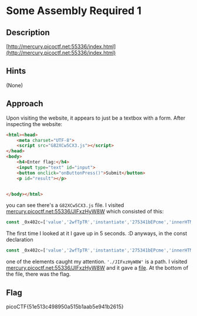 # Some Assembly Required 1

## Description

[http://mercury.picoctf.net:55336/index.html](http://mercury.picoctf.net:55336/index.html)

## Hints

(None)

## Approach

Upon visiting the website, it appears to just be a textbox with a form. After inspecting the website:

```html
<html><head>
    <meta charset="UTF-8">
    <script src="G82XCw5CX3.js"></script>
</head>
<body>
    <h4>Enter flag:</h4>
    <input type="text" id="input">
    <button onclick="onButtonPress()">Submit</button>
    <p id="result"></p>


</body></html>
```

you can see there's a `G82XCw5CX3.js` file. I visited [mercury.picoctf.net:55336/JIFxzHyW8W](mercury.picoctf.net:55336/JIFxzHyW8W) which consisted of this:

```js
const _0x402c=['value','2wfTpTR','instantiate','275341bEPcme','innerHTML','1195047NznhZg','1qfevql','input','1699808QuoWhA','Correct!','check_flag','Incorrect!','./JIFxzHyW8W','23SMpAuA','802698XOMSrr','charCodeAt','474547vVoGDO','getElementById','instance','copy_char','43591XxcWUl','504454llVtzW','arrayBuffer','2NIQmVj','result'];const _0x4e0e=function(_0x553839,_0x53c021){_0x553839=_0x553839-0x1d6;let _0x402c6f=_0x402c[_0x553839];return _0x402c6f;};(function(_0x76dd13,_0x3dfcae){const _0x371ac6=_0x4e0e;while(!![]){try{const _0x478583=-parseInt(_0x371ac6(0x1eb))+parseInt(_0x371ac6(0x1ed))+-parseInt(_0x371ac6(0x1db))*-parseInt(_0x371ac6(0x1d9))+-parseInt(_0x371ac6(0x1e2))*-parseInt(_0x371ac6(0x1e3))+-parseInt(_0x371ac6(0x1de))*parseInt(_0x371ac6(0x1e0))+parseInt(_0x371ac6(0x1d8))*parseInt(_0x371ac6(0x1ea))+-parseInt(_0x371ac6(0x1e5));if(_0x478583===_0x3dfcae)break;else _0x76dd13['push'](_0x76dd13['shift']());}catch(_0x41d31a){_0x76dd13['push'](_0x76dd13['shift']());}}}(_0x402c,0x994c3));let exports;(async()=>{const _0x48c3be=_0x4e0e;let _0x5f0229=await fetch(_0x48c3be(0x1e9)),_0x1d99e9=await WebAssembly[_0x48c3be(0x1df)](await _0x5f0229[_0x48c3be(0x1da)]()),_0x1f8628=_0x1d99e9[_0x48c3be(0x1d6)];exports=_0x1f8628['exports'];})();function onButtonPress(){const _0xa80748=_0x4e0e;let _0x3761f8=document['getElementById'](_0xa80748(0x1e4))[_0xa80748(0x1dd)];for(let _0x16c626=0x0;_0x16c626<_0x3761f8['length'];_0x16c626++){exports[_0xa80748(0x1d7)](_0x3761f8[_0xa80748(0x1ec)](_0x16c626),_0x16c626);}exports['copy_char'](0x0,_0x3761f8['length']),exports[_0xa80748(0x1e7)]()==0x1?document[_0xa80748(0x1ee)](_0xa80748(0x1dc))[_0xa80748(0x1e1)]=_0xa80748(0x1e6):document[_0xa80748(0x1ee)](_0xa80748(0x1dc))[_0xa80748(0x1e1)]=_0xa80748(0x1e8);}
```

The first time I looked at it I gave up in 5 seconds. :D anyways, in the const declaration

```js
const _0x402c=['value','2wfTpTR','instantiate','275341bEPcme','innerHTML','1195047NznhZg','1qfevql','input','1699808QuoWhA','Correct!','check_flag','Incorrect!','./JIFxzHyW8W','23SMpAuA','802698XOMSrr','charCodeAt','474547vVoGDO','getElementById','instance','copy_char','43591XxcWUl','504454llVtzW','arrayBuffer','2NIQmVj','result']
```

one of the elements caught my attention. `'./JIFxzHyW8W'` is a path. I visited [mercury.picoctf.net:55336/JIFxzHyW8W](mercury.picoctf.net:55336/JIFxzHyW8W) and it gave a [file](https://github.com/v341196137/PicoCTF2021-Writeup/blob/main/Web%20Exploitation/Some%20Assembly%20Required%201/JIFxzHyW8W). At the bottom of the file, there was the flag.

## Flag

picoCTF{51e513c498950a515b1aab5e941b2615}

